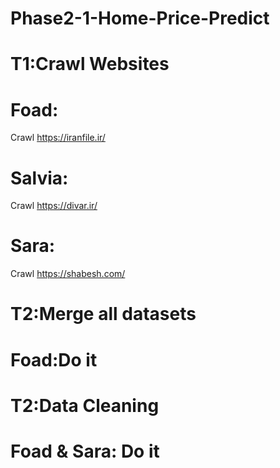 # Phase2-1-Home-Price-Predict
# T1:Crawl Websites
# Foad: 
Crawl https://iranfile.ir/
# Salvia:
Crawl https://divar.ir/
# Sara:
Crawl https://shabesh.com/

# T2:Merge all datasets
# Foad:Do it
# T2:Data Cleaning
# Foad & Sara: Do it

